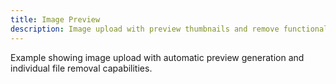 ```yaml
---
title: Image Preview
description: Image upload with preview thumbnails and remove functionality.
---
```


Example showing image upload with automatic preview generation and individual file removal capabilities.

